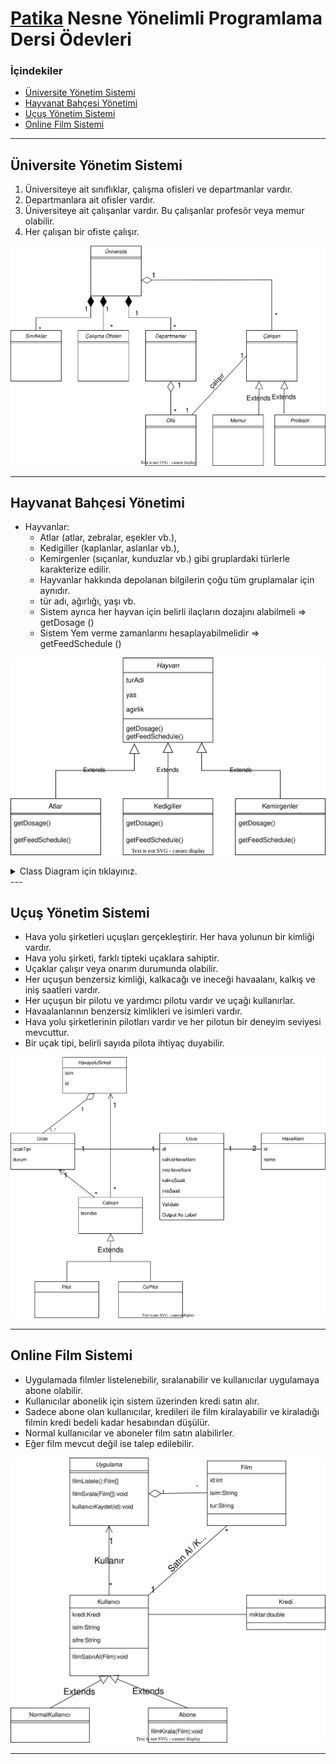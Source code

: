 # [Patika](https://patika.dev) Nesne Yönelimli Programlama Dersi Ödevleri

### İçindekiler
* [Üniversite Yönetim Sistemi](#üniversite-yönetim-sistemi)
* [Hayvanat Bahçesi Yönetimi](#hayvanat-bahçesi-yönetimi)
* [Uçuş Yönetim Sistemi](#uçuş-yönetim-sistemi)
* [Online Film Sistemi](#online-film-sistemi)

---

## Üniversite Yönetim Sistemi

1. Üniversiteye ait sınıflıklar, çalışma ofisleri ve departmanlar vardır.
2. Departmanlara ait ofisler vardır.
3. Üniversiteye ait çalışanlar vardır. Bu çalışanlar profesör veya memur olabilir.
4. Her çalışan bir ofiste çalışır.

![UML Diyagramı](./Universite-Yonetim-Sistemi.svg)

---

## Hayvanat Bahçesi Yönetimi
* Hayvanlar:
  * Atlar (atlar, zebralar, eşekler vb.),
  * Kedigiller (kaplanlar, aslanlar vb.),
  * Kemirgenler (sıçanlar, kunduzlar vb.) gibi gruplardaki türlerle karakterize edilir.
  * Hayvanlar hakkında depolanan bilgilerin çoğu tüm gruplamalar için aynıdır.
  * tür adı, ağırlığı, yaşı vb.
  * Sistem ayrıca her hayvan için belirli ilaçların dozajını alabilmeli => getDosage ()
  * Sistem Yem verme zamanlarını hesaplayabilmelidir => getFeedSchedule ()
  
![UML Diyagramı](./Hayvanat-Bahcesi-Yonetimi.svg)

<details>
    <summary>Class Diagram için tıklayınız.</summary>
   <img src="https://raw.githubusercontent.com/celalgundogdu/patika-java-101/master/img/university-system.png">
</details>
---

## Uçuş Yönetim Sistemi

* Hava yolu şirketleri uçuşları gerçekleştirir. Her hava yolunun bir kimliği vardır.
* Hava yolu şirketi, farklı tipteki uçaklara sahiptir.
* Uçaklar çalışır veya onarım durumunda olabilir.
* Her uçuşun benzersiz kimliği, kalkacağı ve ineceği havaalanı, kalkış ve iniş saatleri vardır.
* Her uçuşun bir pilotu ve yardımcı pilotu vardır ve uçağı kullanırlar.
* Havaalanlarının benzersiz kimlikleri ve isimleri vardır.
* Hava yolu şirketlerinin pilotları vardır ve her pilotun bir deneyim seviyesi mevcuttur.
* Bir uçak tipi, belirli sayıda pilota ihtiyaç duyabilir.

![UML Diyagramı](./Ucus-Yonetim-Sistemi.svg)

---

## Online Film Sistemi
* Uygulamada filmler listelenebilir, sıralanabilir ve kullanıcılar uygulamaya abone olabilir.
* Kullanıcılar abonelik için sistem üzerinden kredi satın alır.
* Sadece abone olan kullanıcılar, kredileri ile film kiralayabilir ve kiraladığı filmin kredi bedeli kadar hesabından düşülür.
* Normal kullanıcılar ve aboneler film satın alabilirler.
* Eğer film mevcut değil ise talep edilebilir.

![UML Diyagramı](./Online-Film-Sistemi.svg)

---


